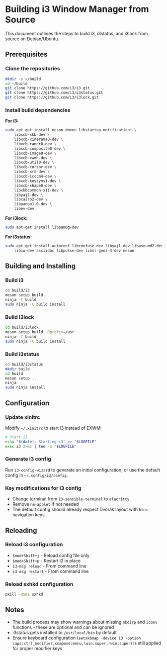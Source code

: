 # Building i3 Window Manager from Source

This document outlines the steps to build i3, i3status, and i3lock from source on Debian/Ubuntu.

## Prerequisites

### Clone the repositories
```bash
mkdir -p ~/build
cd ~/build
git clone https://github.com/i3/i3.git
git clone https://github.com/i3/i3status.git
git clone https://github.com/i3/i3lock.git
```

### Install build dependencies

**For i3:**
```bash
sudo apt-get install meson dmenu libstartup-notification* \
    libxcb-xkb-dev \
    libxcb-xinerama0-dev \
    libxcb-randr0-dev \
    libxcb-composite0-dev \
    libxcb-image0-dev \
    libxcb-ewmh-dev \
    libxcb-util0-dev \
    libxcb-cursor-dev \
    libxcb-xrm-dev \
    libxcb-icccm4-dev \
    libxcb-keysyms1-dev \
    libxcb-shape0-dev \
    libxkbcommon-x11-dev \
    libyajl-dev \
    libcairo2-dev \
    libpango1.0-dev \
    libev-dev
```

**For i3lock:**
```bash
sudo apt-get install libpam0g-dev
```

**For i3status:**
```bash
sudo apt-get install autoconf libconfuse-dev libyajl-dev libasound2-dev \
    libiw-dev asciidoc libpulse-dev libnl-genl-3-dev meson
```

## Building and Installing

### Build i3
```bash
cd build/i3
meson setup build
ninja -C build
sudo ninja -C build install
```

### Build i3lock
```bash
cd build/i3lock
meson setup build -Dprefix=/usr
ninja -C build
sudo ninja -C build install
```

### Build i3status
```bash
cd build/i3status
mkdir build
cd build
meson setup ..
ninja
sudo ninja install
```

## Configuration

### Update xinitrc
Modify `~/.xinitrc` to start i3 instead of EXWM:
```bash
# Start i3
echo "$(date): Starting i3" >> "$LOGFILE"
exec i3 2>&1 | tee -a "$LOGFILE"
```

### Generate i3 config
Run `i3-config-wizard` to generate an initial configuration, or use the default config in `~/.config/i3/config`.

### Key modifications for i3 config
- Change terminal from `i3-sensible-terminal` to `alacritty`
- Remove `nm-applet` if not needed
- The default config should already respect Dvorak layout with `htns` navigation keys

## Reloading

### Reload i3 configuration
- `$mod+Shift+j` - Reload config file only
- `$mod+Shift+p` - Restart i3 in place
- `i3-msg reload` - From command line
- `i3-msg restart` - From command line

### Reload sxhkd configuration
```bash
pkill -USR1 sxhkd
```

## Notes

- The build process may show warnings about missing `mkdirp` and `iconv` functions - these are optional and can be ignored
- i3status gets installed to `/usr/local/bin` by default
- Ensure keyboard configuration (`setxkbmap -device 13 -option caps:ctrl_modifier,compose:menu,lwin:super,rwin:super`) is still applied for proper modifier keys

